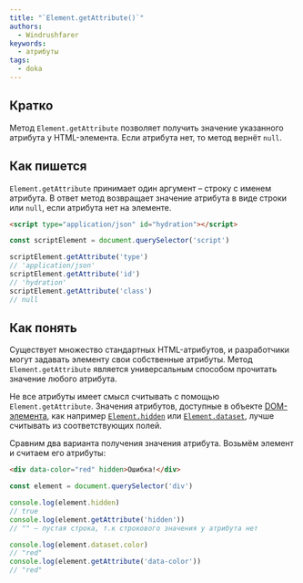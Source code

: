 ```yaml
---
title: "`Element.getAttribute()`"
authors:
  - Windrushfarer
keywords:
  - атрибуты
tags:
  - doka
---
```


## Кратко

Метод `Element.getAttribute` позволяет получить значение указанного атрибута у HTML-элемента. Если атрибута нет, то метод вернёт `null`.

## Как пишется

`Element.getAttribute` принимает один аргумент – строку с именем атрибута. В ответ метод возвращает значение атрибута в виде строки или `null`, если атрибута нет на элементе.

```html
<script type="application/json" id="hydration"></script>
```

```js
const scriptElement = document.querySelector('script')

scriptElement.getAttribute('type')
// 'application/json'
scriptElement.getAttribute('id')
// 'hydration'
scriptElement.getAttribute('class')
// null
```

## Как понять

Существует множество стандартных HTML-атрибутов, и разработчики могут задавать элементу свои собственные атрибуты. Метод `Element.getAttribute` является универсальным способом прочитать значение любого атрибута.

Не все атрибуты имеет смысл считывать с помощью  `Element.getAttribute`. Значения атрибутов, доступные в объекте [DOM-элемента](/js/element), как например [`Element.hidden`](/js/element-hidden) или [`Element.dataset`](/js/element-dataset), лучше считывать из соответствующих полей.

Сравним два варианта получения значения атрибута. Возьмём элемент и считаем его атрибуты:

```html
<div data-color="red" hidden>Ошибка!</div>
```

```js
const element = document.querySelector('div')

console.log(element.hidden)
// true
console.log(element.getAttribute('hidden'))
// "" – пустая строка, т.к строкового значения у атрибута нет

console.log(element.dataset.color)
// "red"
console.log(element.getAttribute('data-color'))
// "red"
```
